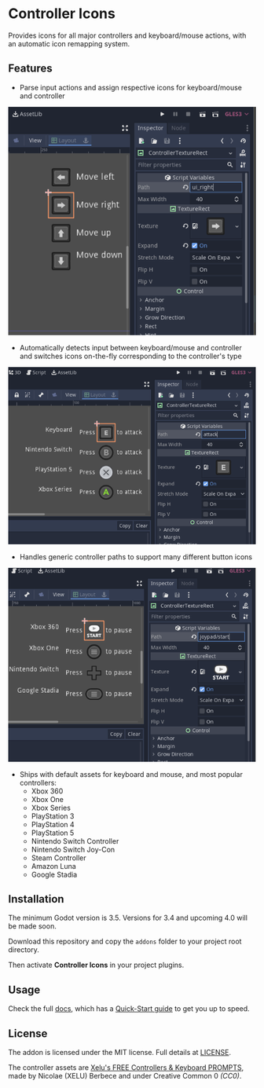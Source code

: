 # Controller Icons

Provides icons for all major controllers and keyboard/mouse actions, with an automatic icon remapping system.

## Features

- Parse input actions and assign respective icons for keyboard/mouse and controller

![](screenshots/1.png)

- Automatically detects input between keyboard/mouse and controller and switches icons on-the-fly corresponding to the controller's type

![](screenshots/2.png)

- Handles generic controller paths to support many different button icons

![](screenshots/3.png)

- Ships with default assets for keyboard and mouse, and most popular controllers:
	- Xbox 360
	- Xbox One
	- Xbox Series
	- PlayStation 3
	- PlayStation 4
	- PlayStation 5
	- Nintendo Switch Controller
	- Nintendo Switch Joy-Con
	- Steam Controller
	- Amazon Luna
	- Google Stadia

## Installation

The minimum Godot version is 3.5. Versions for 3.4 and upcoming 4.0 will be made soon.

Download this repository and copy the `addons` folder to your project root directory.

Then activate **Controller Icons** in your project plugins.

## Usage

Check the full [docs](DOCS.md), which has a [Quick-Start guide](DOCS.md#quick-start-guide) to get you up to speed.

## License

The addon is licensed under the MIT license. Full details at [LICENSE](LICENSE).

The controller assets are [Xelu's FREE Controllers & Keyboard PROMPTS](https://thoseawesomeguys.com/prompts/), made by Nicolae (XELU) Berbece and under Creative Common 0 _(CC0)_.